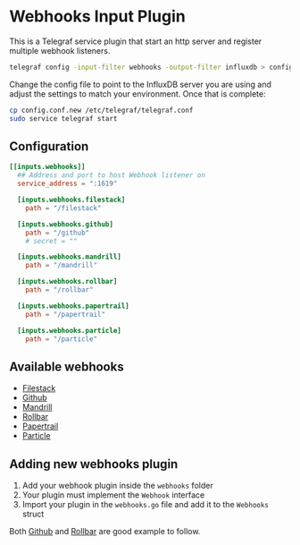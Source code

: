 # Webhooks Input Plugin

This is a Telegraf service plugin that start an http server and register multiple webhook listeners.

```sh
telegraf config -input-filter webhooks -output-filter influxdb > config.conf.new
```

Change the config file to point to the InfluxDB server you are using and adjust the settings to match your environment. Once that is complete:

```sh
cp config.conf.new /etc/telegraf/telegraf.conf
sudo service telegraf start
```

## Configuration

```toml
[[inputs.webhooks]]
  ## Address and port to host Webhook listener on
  service_address = ":1619"

  [inputs.webhooks.filestack]
    path = "/filestack"

  [inputs.webhooks.github]
    path = "/github"
    # secret = ""

  [inputs.webhooks.mandrill]
    path = "/mandrill"

  [inputs.webhooks.rollbar]
    path = "/rollbar"

  [inputs.webhooks.papertrail]
    path = "/papertrail"

  [inputs.webhooks.particle]
    path = "/particle"
```

## Available webhooks

- [Filestack](filestack/)
- [Github](github/)
- [Mandrill](mandrill/)
- [Rollbar](rollbar/)
- [Papertrail](papertrail/)
- [Particle](particle/)

## Adding new webhooks plugin

1. Add your webhook plugin inside the `webhooks` folder
1. Your plugin must implement the `Webhook` interface
1. Import your plugin in the `webhooks.go` file and add it to the `Webhooks` struct

Both [Github](github/) and [Rollbar](rollbar/) are good example to follow.
